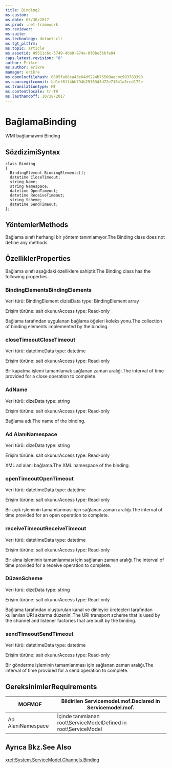 ```yaml
---
title: Binding2
ms.custom: 
ms.date: 03/30/2017
ms.prod: .net-framework
ms.reviewer: 
ms.suite: 
ms.technology: dotnet-clr
ms.tgt_pltfrm: 
ms.topic: article
ms.assetid: 09511c6c-5749-4bb0-874e-0f0be36bfe04
caps.latest.revision: "8"
author: Erikre
ms.author: erikre
manager: erikre
ms.openlocfilehash: 6505fa08ca43e64df224b75500aacbc903783398
ms.sourcegitcommit: bd1ef61f4bb794b25383d3d72e71041a5ced172e
ms.translationtype: MT
ms.contentlocale: tr-TR
ms.lasthandoff: 10/18/2017
---
```

# <a name="binding"></a><span data-ttu-id="4861d-102">Bağlama</span><span class="sxs-lookup"><span data-stu-id="4861d-102">Binding</span></span>
<span data-ttu-id="4861d-103">WMI bağlama</span><span class="sxs-lookup"><span data-stu-id="4861d-103">wmi Binding</span></span>  
  
## <a name="syntax"></a><span data-ttu-id="4861d-104">Sözdizimi</span><span class="sxs-lookup"><span data-stu-id="4861d-104">Syntax</span></span>  
  
```  
class Binding  
{  
  BindingElement BindingElements[];  
  datetime CloseTimeout;  
  string Name;  
  string Namespace;  
  datetime OpenTimeout;  
  datetime ReceiveTimeout;  
  string Scheme;  
  datetime SendTimeout;  
};  
```  
  
## <a name="methods"></a><span data-ttu-id="4861d-105">Yöntemler</span><span class="sxs-lookup"><span data-stu-id="4861d-105">Methods</span></span>  
 <span data-ttu-id="4861d-106">Bağlama sınıfı herhangi bir yöntem tanımlamıyor.</span><span class="sxs-lookup"><span data-stu-id="4861d-106">The Binding class does not define any methods.</span></span>  
  
## <a name="properties"></a><span data-ttu-id="4861d-107">Özellikler</span><span class="sxs-lookup"><span data-stu-id="4861d-107">Properties</span></span>  
 <span data-ttu-id="4861d-108">Bağlama sınıfı aşağıdaki özelliklere sahiptir.</span><span class="sxs-lookup"><span data-stu-id="4861d-108">The Binding class has the following properties.</span></span>  
  
### <a name="bindingelements"></a><span data-ttu-id="4861d-109">BindingElements</span><span class="sxs-lookup"><span data-stu-id="4861d-109">BindingElements</span></span>  
 <span data-ttu-id="4861d-110">Veri türü: BindingElement dizisi</span><span class="sxs-lookup"><span data-stu-id="4861d-110">Data type: BindingElement array</span></span>  
  
 <span data-ttu-id="4861d-111">Erişim türüne: salt okunur</span><span class="sxs-lookup"><span data-stu-id="4861d-111">Access type: Read-only</span></span>  
  
 <span data-ttu-id="4861d-112">Bağlama tarafından uygulanan bağlama öğeleri koleksiyonu.</span><span class="sxs-lookup"><span data-stu-id="4861d-112">The collection of binding elements implemented by the binding.</span></span>  
  
### <a name="closetimeout"></a><span data-ttu-id="4861d-113">closeTimeout</span><span class="sxs-lookup"><span data-stu-id="4861d-113">CloseTimeout</span></span>  
 <span data-ttu-id="4861d-114">Veri türü: datetime</span><span class="sxs-lookup"><span data-stu-id="4861d-114">Data type: datetime</span></span>  
  
 <span data-ttu-id="4861d-115">Erişim türüne: salt okunur</span><span class="sxs-lookup"><span data-stu-id="4861d-115">Access type: Read-only</span></span>  
  
 <span data-ttu-id="4861d-116">Bir kapatma işlemi tamamlamak sağlanan zaman aralığı.</span><span class="sxs-lookup"><span data-stu-id="4861d-116">The interval of time provided for a close operation to complete.</span></span>  
  
### <a name="name"></a><span data-ttu-id="4861d-117">Ad</span><span class="sxs-lookup"><span data-stu-id="4861d-117">Name</span></span>  
 <span data-ttu-id="4861d-118">Veri türü: dize</span><span class="sxs-lookup"><span data-stu-id="4861d-118">Data type: string</span></span>  
  
 <span data-ttu-id="4861d-119">Erişim türüne: salt okunur</span><span class="sxs-lookup"><span data-stu-id="4861d-119">Access type: Read-only</span></span>  
  
 <span data-ttu-id="4861d-120">Bağlama adı.</span><span class="sxs-lookup"><span data-stu-id="4861d-120">The name of the binding.</span></span>  
  
### <a name="namespace"></a><span data-ttu-id="4861d-121">Ad Alanı</span><span class="sxs-lookup"><span data-stu-id="4861d-121">Namespace</span></span>  
 <span data-ttu-id="4861d-122">Veri türü: dize</span><span class="sxs-lookup"><span data-stu-id="4861d-122">Data type: string</span></span>  
  
 <span data-ttu-id="4861d-123">Erişim türüne: salt okunur</span><span class="sxs-lookup"><span data-stu-id="4861d-123">Access type: Read-only</span></span>  
  
 <span data-ttu-id="4861d-124">XML ad alanı bağlama.</span><span class="sxs-lookup"><span data-stu-id="4861d-124">The XML namespace of the binding.</span></span>  
  
### <a name="opentimeout"></a><span data-ttu-id="4861d-125">openTimeout</span><span class="sxs-lookup"><span data-stu-id="4861d-125">OpenTimeout</span></span>  
 <span data-ttu-id="4861d-126">Veri türü: datetime</span><span class="sxs-lookup"><span data-stu-id="4861d-126">Data type: datetime</span></span>  
  
 <span data-ttu-id="4861d-127">Erişim türüne: salt okunur</span><span class="sxs-lookup"><span data-stu-id="4861d-127">Access type: Read-only</span></span>  
  
 <span data-ttu-id="4861d-128">Bir açık işleminin tamamlanması için sağlanan zaman aralığı.</span><span class="sxs-lookup"><span data-stu-id="4861d-128">The interval of time provided for an open operation to complete.</span></span>  
  
### <a name="receivetimeout"></a><span data-ttu-id="4861d-129">receiveTimeout</span><span class="sxs-lookup"><span data-stu-id="4861d-129">ReceiveTimeout</span></span>  
 <span data-ttu-id="4861d-130">Veri türü: datetime</span><span class="sxs-lookup"><span data-stu-id="4861d-130">Data type: datetime</span></span>  
  
 <span data-ttu-id="4861d-131">Erişim türüne: salt okunur</span><span class="sxs-lookup"><span data-stu-id="4861d-131">Access type: Read-only</span></span>  
  
 <span data-ttu-id="4861d-132">Bir alma işleminin tamamlanması için sağlanan zaman aralığı.</span><span class="sxs-lookup"><span data-stu-id="4861d-132">The interval of time provided for a receive operation to complete.</span></span>  
  
### <a name="scheme"></a><span data-ttu-id="4861d-133">Düzen</span><span class="sxs-lookup"><span data-stu-id="4861d-133">Scheme</span></span>  
 <span data-ttu-id="4861d-134">Veri türü: dize</span><span class="sxs-lookup"><span data-stu-id="4861d-134">Data type: string</span></span>  
  
 <span data-ttu-id="4861d-135">Erişim türüne: salt okunur</span><span class="sxs-lookup"><span data-stu-id="4861d-135">Access type: Read-only</span></span>  
  
 <span data-ttu-id="4861d-136">Bağlama tarafından oluşturulan kanal ve dinleyici üreteçleri tarafından kullanılan URI aktarma düzenini.</span><span class="sxs-lookup"><span data-stu-id="4861d-136">The URI transport scheme that is used by the channel and listener factories that are built by the binding.</span></span>  
  
### <a name="sendtimeout"></a><span data-ttu-id="4861d-137">sendTimeout</span><span class="sxs-lookup"><span data-stu-id="4861d-137">SendTimeout</span></span>  
 <span data-ttu-id="4861d-138">Veri türü: datetime</span><span class="sxs-lookup"><span data-stu-id="4861d-138">Data type: datetime</span></span>  
  
 <span data-ttu-id="4861d-139">Erişim türüne: salt okunur</span><span class="sxs-lookup"><span data-stu-id="4861d-139">Access type: Read-only</span></span>  
  
 <span data-ttu-id="4861d-140">Bir gönderme işleminin tamamlanması için sağlanan zaman aralığı.</span><span class="sxs-lookup"><span data-stu-id="4861d-140">The interval of time provided for a send operation to complete.</span></span>  
  
## <a name="requirements"></a><span data-ttu-id="4861d-141">Gereksinimler</span><span class="sxs-lookup"><span data-stu-id="4861d-141">Requirements</span></span>  
  
|<span data-ttu-id="4861d-142">MOF</span><span class="sxs-lookup"><span data-stu-id="4861d-142">MOF</span></span>|<span data-ttu-id="4861d-143">Bildirilen Servicemodel.mof.</span><span class="sxs-lookup"><span data-stu-id="4861d-143">Declared in Servicemodel.mof.</span></span>|  
|---------|-----------------------------------|  
|<span data-ttu-id="4861d-144">Ad Alanı</span><span class="sxs-lookup"><span data-stu-id="4861d-144">Namespace</span></span>|<span data-ttu-id="4861d-145">İçinde tanımlanan root\ServiceModel</span><span class="sxs-lookup"><span data-stu-id="4861d-145">Defined in root\ServiceModel</span></span>|  
  
## <a name="see-also"></a><span data-ttu-id="4861d-146">Ayrıca Bkz.</span><span class="sxs-lookup"><span data-stu-id="4861d-146">See Also</span></span>  
 <xref:System.ServiceModel.Channels.Binding>
